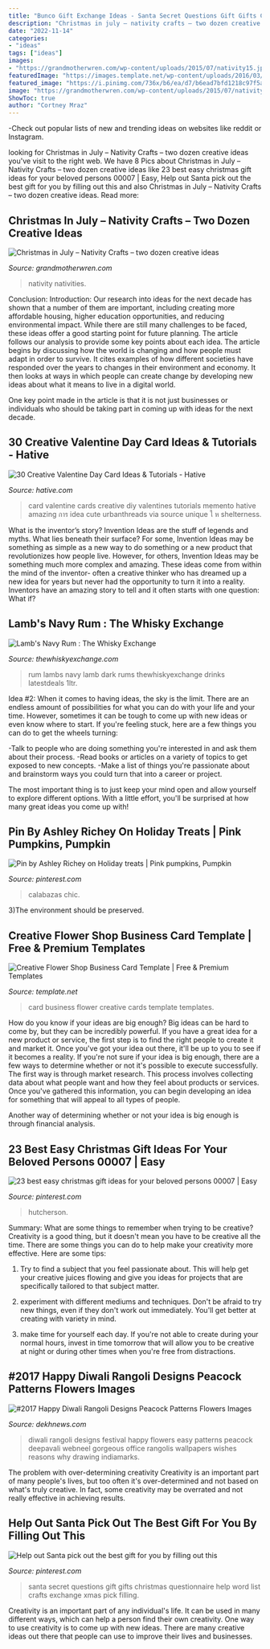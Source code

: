 ```yaml
---
title: "Bunco Gift Exchange Ideas - Santa Secret Questions Gift Gifts Christmas Questionnaire Help Word List Crafts Exchange Xmas Pick Filling"
description: "Christmas in july – nativity crafts – two dozen creative ideas"
date: "2022-11-14"
categories:
- "ideas"
tags: ["ideas"]
images:
- "https://grandmotherwren.com/wp-content/uploads/2015/07/nativity15.jpg"
featuredImage: "https://images.template.net/wp-content/uploads/2016/03/24053118/FlowerShop_Businesscard-788x777.jpg"
featured_image: "https://i.pinimg.com/736x/b6/ea/d7/b6ead7bfd1218c97f5a7eea75e7e9592.jpg"
image: "https://grandmotherwren.com/wp-content/uploads/2015/07/nativity15.jpg"
ShowToc: true
author: "Cortney Mraz"
---
```



-Check out popular lists of new and trending ideas on websites like reddit or Instagram.

	

		
looking for Christmas in July – Nativity Crafts – two dozen creative ideas you've visit to the right web. We have 8 Pics about Christmas in July – Nativity Crafts – two dozen creative ideas like 23 best easy christmas gift ideas for your beloved persons 00007 | Easy, Help out Santa pick out the best gift for you by filling out this and also Christmas in July – Nativity Crafts – two dozen creative ideas. Read more:
		
    
## Christmas In July – Nativity Crafts – Two Dozen Creative Ideas

<img loading=lazy src="https://grandmotherwren.com/wp-content/uploads/2015/07/nativity15.jpg" onerror="this.onerror=null;this.src='https://tse4.mm.bing.net/th?id=OIP.x6zQR4F8a9qTw4KZdNQLzAHaLH&amp;pid=15.1';" alt="Christmas in July – Nativity Crafts – two dozen creative ideas">

_Source: grandmotherwren.com_

>nativity nativities. 

	

Conclusion:
Introduction: Our research into ideas for the next decade has shown that a number of them are important, including creating more affordable housing, higher education opportunities, and reducing environmental impact. While there are still many challenges to be faced, these ideas offer a good starting point for future planning. The article follows our analysis to provide some key points about each idea.
The article begins by discussing how the world is changing and how people must adapt in order to survive. It cites examples of how different societies have responded over the years to changes in their environment and economy. It then looks at ways in which people can create change by developing new ideas about what it means to live in a digital world.

One key point made in the article is that it is not just businesses or individuals who should be taking part in coming up with ideas for the next decade.

    
## 30 Creative Valentine Day Card Ideas &amp; Tutorials - Hative

<img loading=lazy src="https://hative.com/wp-content/uploads/2014/10/valentine-card-ideas/28-valentine-card-ideas.jpg" onerror="this.onerror=null;this.src='https://tse4.mm.bing.net/th?id=OIP.6-LUUMudHXHUA0fSaNS7-gHaHa&amp;pid=15.1';" alt="30 Creative Valentine Day Card Ideas &amp; Tutorials - Hative">

_Source: hative.com_

>card valentine cards creative diy valentines tutorials memento hative amazing การ idea cute urbanthreads via source unique ใ ห shelterness. 

	

What is the inventor’s story?
Invention Ideas are the stuff of legends and myths. What lies beneath their surface? For some, Invention Ideas may be something as simple as a new way to do something or a new product that revolutionizes how people live. However, for others, Invention Ideas may be something much more complex and amazing. These ideas come from within the mind of the inventor- often a creative thinker who has dreamed up a new idea for years but never had the opportunity to turn it into a reality. Inventors have an amazing story to tell and it often starts with one question: What if?

    
## Lamb&#039;s Navy Rum : The Whisky Exchange

<img loading=lazy src="http://img.thewhiskyexchange.com/l/rum_lam1.jpg" onerror="this.onerror=null;this.src='https://tse2.mm.bing.net/th?id=OIP.P4KMPcEuyq9vrIF9GEsgyAHaJ4&amp;pid=15.1';" alt="Lamb&#039;s Navy Rum : The Whisky Exchange">

_Source: thewhiskyexchange.com_

>rum lambs navy lamb dark rums thewhiskyexchange drinks latestdeals 1ltr. 

	

Idea #2:
When it comes to having ideas, the sky is the limit. There are an endless amount of possibilities for what you can do with your life and your time. However, sometimes it can be tough to come up with new ideas or even know where to start.
If you're feeling stuck, here are a few things you can do to get the wheels turning:

-Talk to people who are doing something you're interested in and ask them about their process.
-Read books or articles on a variety of topics to get exposed to new concepts.
-Make a list of things you're passionate about and brainstorm ways you could turn that into a career or project.

The most important thing is to just keep your mind open and allow yourself to explore different options. With a little effort, you'll be surprised at how many great ideas you come up with!

    
## Pin By Ashley Richey On Holiday Treats | Pink Pumpkins, Pumpkin

<img loading=lazy src="https://i.pinimg.com/736x/71/89/40/718940cd99c1be11c5e37cf229c44f10--pink-pumpkins-fall-pumpkins.jpg" onerror="this.onerror=null;this.src='https://tse1.mm.bing.net/th?id=OIP.6GnKC9qLL6T-IaVk_Jko9QHaHa&amp;pid=15.1';" alt="Pin by Ashley Richey on Holiday treats | Pink pumpkins, Pumpkin">

_Source: pinterest.com_

>calabazas chic. 

	

3)The environment should be preserved. 

    
## Creative Flower Shop Business Card Template | Free &amp; Premium Templates

<img loading=lazy src="https://images.template.net/wp-content/uploads/2016/03/24053118/FlowerShop_Businesscard-788x777.jpg" onerror="this.onerror=null;this.src='https://tse2.mm.bing.net/th?id=OIP.6eUaZt_5xVzOX7VjllkPmwHaHT&amp;pid=15.1';" alt="Creative Flower Shop Business Card Template | Free &amp; Premium Templates">

_Source: template.net_

>card business flower creative cards template templates. 

	

How do you know if your ideas are big enough?
Big ideas can be hard to come by, but they can be incredibly powerful. If you have a great idea for a new product or service, the first step is to find the right people to create it and market it. Once you've got your idea out there, it'll be up to you to see if it becomes a reality. If you're not sure if your idea is big enough, there are a few ways to determine whether or not it's possible to execute successfully. 
The first way is through market research. This process involves collecting data about what people want and how they feel about products or services. Once you've gathered this information, you can begin developing an idea for something that will appeal to all types of people. 

Another way of determining whether or not your idea is big enough is through financial analysis.

    
## 23 Best Easy Christmas Gift Ideas For Your Beloved Persons 00007 | Easy

<img loading=lazy src="https://i.pinimg.com/736x/b6/ea/d7/b6ead7bfd1218c97f5a7eea75e7e9592.jpg" onerror="this.onerror=null;this.src='https://tse2.mm.bing.net/th?id=OIP.dUWsd4AEpF3KncAO6hR0ZgHaIU&amp;pid=15.1';" alt="23 best easy christmas gift ideas for your beloved persons 00007 | Easy">

_Source: pinterest.com_

>hutcherson. 

	

Summary: What are some things to remember when trying to be creative?
Creativity is a good thing, but it doesn't mean you have to be creative all the time. There are some things you can do to help make your creativity more effective. Here are some tips:
1. Try to find a subject that you feel passionate about. This will help get your creative juices flowing and give you ideas for projects that are specifically tailored to that subject matter.

2. experiment with different mediums and techniques. Don't be afraid to try new things, even if they don't work out immediately. You'll get better at creating with variety in mind.

3. make time for yourself each day. If you're not able to create during your normal hours, invest in time tomorrow that will allow you to be creative at night or during other times when you're free from distractions.

    
## #2017 Happy Diwali Rangoli Designs Peacock Patterns Flowers Images

<img loading=lazy src="http://dekhnews.com/wp-content/uploads/2015/11/happy-diwali-rangoli-pics.jpg" onerror="this.onerror=null;this.src='https://tse1.mm.bing.net/th?id=OIP.Cm6Uacw-1j0iuB6j7p4wMQHaEt&amp;pid=15.1';" alt="#2017 Happy Diwali Rangoli Designs Peacock Patterns Flowers Images">

_Source: dekhnews.com_

>diwali rangoli designs festival happy flowers easy patterns peacock deepavali webneel gorgeous office rangolis wallpapers wishes reasons why drawing indiamarks. 

	

The problem with over-determining creativity
Creativity is an important part of many people's lives, but too often it's over-determined and not based on what's truly creative. In fact, some creativity may be overrated and not really effective in achieving results.

    
## Help Out Santa Pick Out The Best Gift For You By Filling Out This

<img loading=lazy src="https://i.pinimg.com/736x/28/cc/07/28cc07b681869b40000071942e636130--questionnaire-best-gifts.jpg" onerror="this.onerror=null;this.src='https://tse1.mm.bing.net/th?id=OIP.xKQJPj8vJJEYiFjL3017eAHaNJ&amp;pid=15.1';" alt="Help out Santa pick out the best gift for you by filling out this">

_Source: pinterest.com_

>santa secret questions gift gifts christmas questionnaire help word list crafts exchange xmas pick filling. 

	

Creativity is an important part of any individual's life. It can be used in many different ways, which can help a person find their own creativity. One way to use creativity is to come up with new ideas. There are many creative ideas out there that people can use to improve their lives and businesses.

